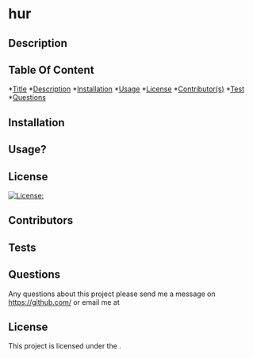   # hur
  
  ## Description
  

  ## Table Of Content
  *[Title](#title)
  *[Description](#description)
  *[Installation](#installation)
  *[Usage](#usage)
  *[License](#license)
  *[Contributor(s)](#contributor)
  *[Test](#test)
  *[Questions](#questions)

  ## Installation
  

  ## Usage?
  

  ## License
  [![License: ](https://img.shields.io/badge/License--brightgreen.svg)](https://opensource.org/licenses/)



  ## Contributors
  

  ## Tests
  

  ## Questions
  Any questions about this project please send me a message on https://github.com/ or email me at [](mailto:)
  
  
  ## License
  This project is licensed under the  .
